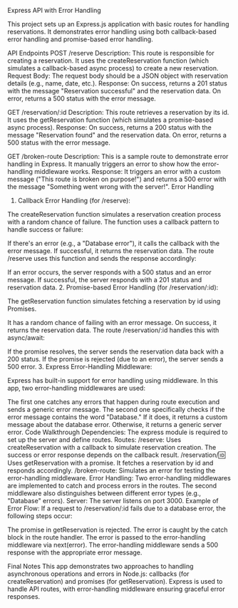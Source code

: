 Express API with Error Handling

This project sets up an Express.js application with basic routes for handling reservations. 
It demonstrates error handling using both callback-based error handling and promise-based error handling.


API Endpoints
POST /reserve
Description: This route is responsible for creating a reservation. It uses the createReservation function (which simulates a callback-based async process) to create a new reservation.
Request Body:
The request body should be a JSON object with reservation details (e.g., name, date, etc.).
Response:
On success, returns a 201 status with the message "Reservation successful" and the reservation data.
On error, returns a 500 status with the error message.

GET /reservation/:id
Description: This route retrieves a reservation by its id. It uses the getReservation function (which simulates a promise-based async process).
Response:
On success, returns a 200 status with the message "Reservation found" and the reservation data.
On error, returns a 500 status with the error message.

GET /broken-route
Description: This is a sample route to demonstrate error handling in Express. It manually triggers an error to show how the error-handling middleware works.
Response:
It triggers an error with a custom message ("This route is broken on purpose!") and returns a 500 error with the message "Something went wrong with the server!".
Error Handling
1. Callback Error Handling (for /reserve):

The createReservation function simulates a reservation creation process with a random chance of failure. The function uses a callback pattern to handle success or failure:

If there's an error (e.g., a "Database error"), it calls the callback with the error message.
If successful, it returns the reservation data.
The route /reserve uses this function and sends the response accordingly:

If an error occurs, the server responds with a 500 status and an error message.
If successful, the server responds with a 201 status and reservation data.
2. Promise-based Error Handling (for /reservation/:id):

The getReservation function simulates fetching a reservation by id using Promises.

It has a random chance of failing with an error message.
On success, it returns the reservation data.
The route /reservation/:id handles this with async/await:

If the promise resolves, the server sends the reservation data back with a 200 status.
If the promise is rejected (due to an error), the server sends a 500 error.
3. Express Error-Handling Middleware:

Express has built-in support for error handling using middleware. In this app, two error-handling middlewares are used:

The first one catches any errors that happen during route execution and sends a generic error message.
The second one specifically checks if the error message contains the word "Database." If it does, it returns a custom message about the database error. Otherwise, it returns a generic server error.
Code Walkthrough
Dependencies:
The express module is required to set up the server and define routes.
Routes:
/reserve: Uses createReservation with a callback to simulate reservation creation. The success or error response depends on the callback result.
/reservation/:id: Uses getReservation with a promise. It fetches a reservation by id and responds accordingly.
/broken-route: Simulates an error for testing the error-handling middleware.
Error Handling:
Two error-handling middlewares are implemented to catch and process errors in the routes. The second middleware also distinguishes between different error types (e.g., "Database" errors).
Server:
The server listens on port 3000.
Example of Error Flow:
If a request to /reservation/:id fails due to a database error, the following steps occur:

The promise in getReservation is rejected.
The error is caught by the catch block in the route handler.
The error is passed to the error-handling middleware via next(error).
The error-handling middleware sends a 500 response with the appropriate error message.

Final Notes
This app demonstrates two approaches to handling asynchronous operations and errors in Node.js: callbacks (for createReservation) and promises (for getReservation). Express is used to handle API routes, with error-handling middleware ensuring graceful error responses.

